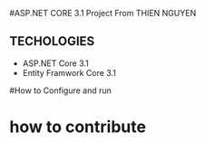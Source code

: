 #ASP.NET CORE 3.1 Project From THIEN NGUYEN
## TECHOLOGIES
- ASP.NET Core 3.1
- Entity Framwork Core 3.1

#How to Configure and run
# how to contribute